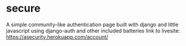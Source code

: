 # secure
A simple community-like authentication page built with django and little javascript using django-auth and other included batteries
link to livesite: https://asecurity.herokuapp.com/account/

